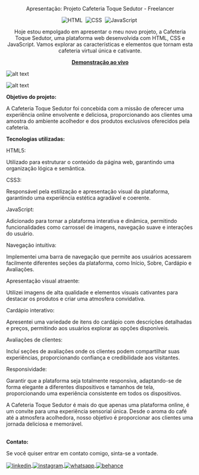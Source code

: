 <div align="center">

Apresentação: Projeto Cafeteria Toque Sedutor - Freelancer

![HTML](https://img.shields.io/badge/-HTML-0D1117?style=for-the-badge&logo=html5&labelColor=0D1117)&nbsp;
![CSS](https://img.shields.io/badge/-CSS-0D1117?style=for-the-badge&logo=CSS3&logoColor=blue&labelColor=0D1117)&nbsp;
![JavaScript](https://img.shields.io/badge/-javascript-0D1117?style=for-the-badge&logo=javascript&logoColor=yellow&labelColor=0D1117)&nbsp;

<p>Hoje estou empolgado em apresentar o meu novo projeto, a Cafeteria Toque Sedutor, uma plataforma web desenvolvida com HTML, CSS e JavaScript. Vamos explorar as características e elementos que tornam esta cafeteria virtual única e cativante.</p>

<a href="https://danielportela.netlify.app/"><strong>Demonstração ao vivo</strong></a>
</div>

![alt text](preview-desktop.jpg)

![alt text](preview-responsive.jpg)


<b>Objetivo do projeto:</b>

A Cafeteria Toque Sedutor foi concebida com a missão de oferecer uma experiência online envolvente e deliciosa, proporcionando aos clientes uma amostra do ambiente acolhedor e dos produtos exclusivos oferecidos pela cafeteria.

<b>Tecnologias utilizadas:</b>

HTML5: 

Utilizado para estruturar o conteúdo da página web, garantindo uma organização lógica e semântica.

CSS3: 

Responsável pela estilização e apresentação visual da plataforma, garantindo uma experiência estética agradável e coerente.

JavaScript: 

Adicionado para tornar a plataforma interativa e dinâmica, permitindo funcionalidades como carrossel de imagens, navegação suave e interações do usuário.

Navegação intuitiva: 

Implementei uma barra de navegação que permite aos usuários acessarem facilmente diferentes seções da plataforma, como Início, Sobre, Cardápio e Avaliações.

Apresentação visual atraente: 

Utilizei imagens de alta qualidade e elementos visuais cativantes para destacar os produtos e criar uma atmosfera convidativa.

Cardápio interativo: 

Apresentei uma variedade de itens do cardápio com descrições detalhadas e preços, permitindo aos usuários explorar as opções disponíveis.

Avaliações de clientes: 

Incluí seções de avaliações onde os clientes podem compartilhar suas experiências, proporcionando confiança e credibilidade aos visitantes.

Responsividade: 

Garantir que a plataforma seja totalmente responsiva, adaptando-se de forma elegante a diferentes dispositivos e tamanhos de tela, proporcionando uma experiência consistente em todos os dispositivos.

A Cafeteria Toque Sedutor é mais do que apenas uma plataforma online, é um convite para uma experiência sensorial única. Desde o aroma do café até a atmosfera acolhedora, nosso objetivo é proporcionar aos clientes uma jornada deliciosa e memorável.


<br><b>Contato:</b>

<p>Se você quiser entrar em contato comigo, sinta-se a vontade.</p> 

<a href="https://linkedin.com/in/danielengineer" target="_blank">
  <img align="center" src="https://img.shields.io/badge/ - LinkedIn-05122A?style=flat&logo=linkedin" alt="linkedin"/>
</a>
 <a href="https://instagram.com/danielengineer_" target="_blank">
 <img align="center" src="https://img.shields.io/badge/ - Instagram-05122A?style=flat&logo=instagram" alt="instagram"/>
</a>
 <a href="https://wa.me/77999109489" target="_blank">
 <img align="center" src="https://img.shields.io/badge/-Whatsapp-05122A?style=flat&logo=whatsapp" alt="whatsapp"/>
</a>
<a href="https://www.behance.net/danielengineer_" target="_blank">
 <img align="center" src="https://img.shields.io/badge/-behance-05122A?style=flat&logo=behance" alt="behance"/>
</a>

